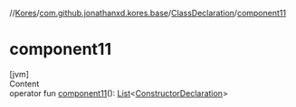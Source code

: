 //[Kores](../../index.md)/[com.github.jonathanxd.kores.base](../index.md)/[ClassDeclaration](index.md)/[component11](component11.md)



# component11  
[jvm]  
Content  
operator fun [component11](component11.md)(): [List](https://kotlinlang.org/api/latest/jvm/stdlib/kotlin.collections/-list/index.html)<[ConstructorDeclaration](../-constructor-declaration/index.md)>  



